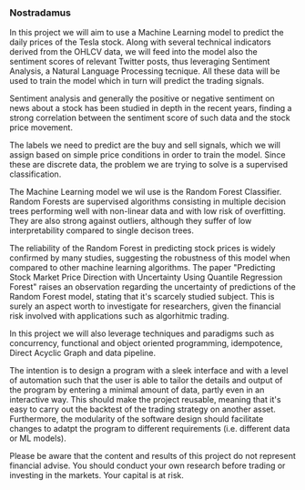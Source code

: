 ### Nostradamus

In this project we will aim to use a Machine Learning model to predict the daily prices of the Tesla stock. Along with several technical indicators derived from the OHLCV data, we will feed into the model also the sentiment scores of relevant Twitter posts, thus leveraging Sentiment Analysis, a Natural Language Processing tecnique. All these data will be used to train the model which in turn will predict the trading signals.

Sentiment analysis and generally the positive or negative sentiment on news about a stock has been studied in depth in the recent years, finding a strong correlation between the sentiment score of such data and the stock price movement.

The labels we need to predict are the buy and sell signals, which we will assign based on simple price conditions in order to train the model. Since these are discrete data, the problem we are trying to solve is a supervised classification.

The Machine Learning model we wil use is the Random Forest Classifier. Random Forests are supervised algorithms consisting in multiple decision trees performing well with non-linear data and with low risk of overfitting. They are also strong against outliers, although they suffer of low interpretability compared to single decison trees.

The reliability of the Random Forest in predicting stock prices is widely confirmed by many studies, suggesting the robustness of this model when compared to other machine learning algorithms. The paper "Predicting Stock Market Price Direction with Uncertainty Using Quantile Regression Forest" raises an observation regarding the uncertainty of predictions of the Random Forest model, stating that it's scarcely studied subject. This is surely an aspect worth to investigate for researchers, given the financial risk involved with applications such as algorhitmic trading.

In this project we will also leverage techniques and paradigms such as concurrency, functional and object oriented programming, idempotence, Direct Acyclic Graph and data pipeline.

The intention is to design a program with a sleek interface and with a level of automation such that the user is able to tailor the details and output of the program by entering a minimal amount of data, partly even in an interactive way. This should make the project reusable, meaning that it's easy to carry out the backtest of the trading strategy on another asset. Furthermore, the modularity of the software design should facilitate changes to adatpt the program to different requirements (i.e. different data or ML models).

Please be aware that the content and results of this project do not represent financial advise. You should conduct your own research before trading or investing in the markets. Your capital is at risk.
